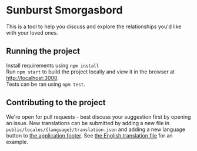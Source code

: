 # Sunburst Smorgasbord

This is a tool to help you discuss and explore the relationships you'd like with your loved ones.

## Running the project

Install requirements using `npm install`\
Run `npm start` to build the project locally and view it in the browser at [http://localhost:3000](http://localhost:3000).\
Tests can be ran using `npm test`.

## Contributing to the project

We're open for pull requests - best discuss your suggestion first by opening an issue.
New translations can be submitted by adding a new file in `public/locales/{language}/translation.json` and adding a new language button to [the application footer](https://github.com/duizendnegen/sunburst-smorgasbord/blob/main/src/App.tsx). See [the English translation file](https://github.com/duizendnegen/sunburst-smorgasbord/blob/main/public/locales/en/translation.json) for an example.